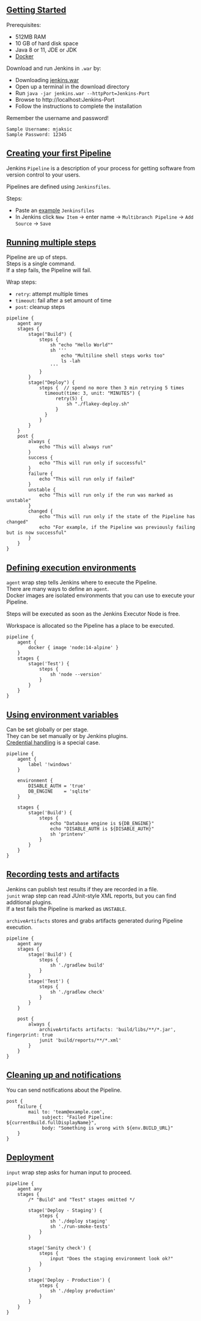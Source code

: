 ## [Getting Started](https://jenkins.io/doc/pipeline/tour/getting-started/)

Prerequisites:
* 512MB RAM
* 10 GB of hard disk space
* Java 8 or 11, JDE or JDK
* [Docker](../../../../Container/Docker)

Download and run Jenkins in `.war` by:
* Downloading [jenkins.war](https://www.jenkins.io/download/)
* Open up a terminal in the download directory
* Run `java -jar jenkins.war --httpPort=Jenkins-Port`
* Browse to http://localhost:Jenkins-Port
* Follow the instructions to complete the installation

Remember the username and password!
```
Sample Username: mjaksic
Sample Password: 12345
```

## [Creating your first Pipeline](https://jenkins.io/doc/pipeline/tour/hello-world/)

Jenkins `Pipeline` is a description of your process for getting software from version control to your users.  

Pipelines are defined using `Jenkinsfiles`.  

Steps:
* Paste an [example](https://www.jenkins.io/doc/pipeline/tour/hello-world/#examples) `Jenkinsfiles`
* In Jenkins click `New Item` -> enter name -> `Multibranch Pipeline` -> `Add Source` -> `Save`

## [Running multiple steps](https://www.jenkins.io/doc/pipeline/tour/running-multiple-steps/)

Pipeline are up of steps.  
Steps is a single command.  
If a step fails, the Pipeline will fail.

Wrap steps:
* `retry`: attempt multiple times
* `timeout`: fail after a set amount of time
* `post`: cleanup steps

```
pipeline {
    agent any
    stages {
        stage("Build") {
            steps {
                sh "echo "Hello World""
                sh '''
                    echo "Multiline shell steps works too"
                    ls -lah
                '''
            }
        }
        stage("Deploy") {
            steps {  // spend no more then 3 min retrying 5 times
              timeout(time: 3, unit: "MINUTES") {
                  retry(5) {
                      sh "./flakey-deploy.sh"
                  }
              }
            }
        }
    }
    post {
        always {
            echo "This will always run"
        }
        success {
            echo "This will run only if successful"
        }
        failure {
            echo "This will run only if failed"
        }
        unstable {
            echo "This will run only if the run was marked as unstable"
        }
        changed {
            echo "This will run only if the state of the Pipeline has changed"
            echo "For example, if the Pipeline was previously failing but is now successful"
        }
    }
}
```

## [Defining execution environments](https://www.jenkins.io/doc/pipeline/tour/agents/)

`agent` wrap step tells Jenkins where to execute the Pipeline.  
There are many ways to define an `agent`.  
Docker images are isolated environments that you can use to execute your Pipeline.  

Steps will be executed as soon as the Jenkins Executor Node is free.  

Workspace is allocated so the Pipeline has a place to be executed.  

```
pipeline {
    agent {
        docker { image 'node:14-alpine' }
    }
    stages {
        stage('Test') {
            steps {
                sh 'node --version'
            }
        }
    }
}
```

## [Using environment variables](https://www.jenkins.io/doc/pipeline/tour/environment/)

Can be set globally or per stage.  
They can be set manually or by Jenkins plugins.  
[Credential handling](https://www.jenkins.io/doc/book/pipeline/jenkinsfile/#handling-credentials) is a special case.  

```
pipeline {
    agent {
        label '!windows'
    }

    environment {
        DISABLE_AUTH = 'true'
        DB_ENGINE    = 'sqlite'
    }

    stages {
        stage('Build') {
            steps {
                echo "Database engine is ${DB_ENGINE}"
                echo "DISABLE_AUTH is ${DISABLE_AUTH}"
                sh 'printenv'
            }
        }
    }
}
```

## [Recording tests and artifacts](https://www.jenkins.io/doc/pipeline/tour/tests-and-artifacts/)

Jenkins can publish test results if they are recorded in a file.  
`junit` wrap step can read JUnit-style XML reports, but you can find additional plugins.  
If a test fails the Pipeline is marked as `UNSTABLE`.  

`archiveArtifacts` stores and grabs artifacts generated during Pipeline execution.

```
pipeline {
    agent any
    stages {
        stage('Build') {
            steps {
                sh './gradlew build'
            }
        }
        stage('Test') {
            steps {
                sh './gradlew check'
            }
        }
    }

    post {
        always {
            archiveArtifacts artifacts: 'build/libs/**/*.jar', fingerprint: true
            junit 'build/reports/**/*.xml'
        }
    }
}
```

## [Cleaning up and notifications](https://www.jenkins.io/doc/pipeline/tour/post/)

You can send notifications about the Pipeline.  

```
post {
    failure {
        mail to: 'team@example.com',
             subject: "Failed Pipeline: ${currentBuild.fullDisplayName}",
             body: "Something is wrong with ${env.BUILD_URL}"
    }
}
```

## [Deployment](https://www.jenkins.io/doc/pipeline/tour/deployment/)

`input` wrap step asks for human input to proceed.  

```
pipeline {
    agent any
    stages {
        /* "Build" and "Test" stages omitted */

        stage('Deploy - Staging') {
            steps {
                sh './deploy staging'
                sh './run-smoke-tests'
            }
        }

        stage('Sanity check') {
            steps {
                input "Does the staging environment look ok?"
            }
        }

        stage('Deploy - Production') {
            steps {
                sh './deploy production'
            }
        }
    }
}
```
